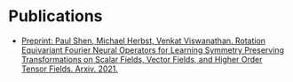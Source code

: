 # Publications

- [Preprint: Paul Shen, Michael Herbst, Venkat Viswanathan. Rotation Equivariant Fourier Neural Operators for Learning Symmetry Preserving Transformations on Scalar Fields, Vector Fields, and Higher Order Tensor Fields. Arxiv. 2021.](https://arxiv.org/abs/2108.09541)
